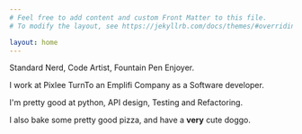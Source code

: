 ```yaml
---
# Feel free to add content and custom Front Matter to this file.
# To modify the layout, see https://jekyllrb.com/docs/themes/#overriding-theme-defaults

layout: home
---
```


Standard Nerd, Code Artist, Fountain Pen Enjoyer.

I work at Pixlee TurnTo an Emplifi Company as a Software developer.

I'm pretty good at python, API design, Testing and Refactoring.

I also bake some pretty good pizza, and have a <strong>very</strong> cute doggo.
